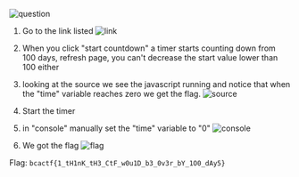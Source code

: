 ![question](https://i.imgur.com/6qvXezu.png)
1) Go to the link listed
![link](https://i.imgur.com/Nb8GGhV.png)

2) When you click "start countdown" a timer starts counting down from 100 days, refresh page, you can't decrease the start value lower than 100 either

3) looking at the source we see the javascript running and notice that when the "time" variable reaches zero we get the flag. ![source](https://i.imgur.com/0iBDde3.png)

4) Start the timer

5) in "console" manually set the "time" variable to "0"
![console](https://i.imgur.com/SvTIA14.png)

6) We got the flag ![flag](https://i.imgur.com/m7MeuqQ.png)

Flag: ```bcactf{1_tH1nK_tH3_CtF_w0u1D_b3_0v3r_bY_1O0_dAy5}```